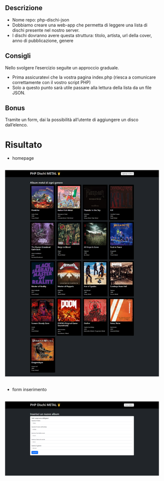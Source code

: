 ## Descrizione
- Nome repo: php-dischi-json
- Dobbiamo creare una web-app che permetta di leggere una lista di dischi presente nel nostro server.
- I dischi dovranno avere questa struttura: titolo, artista, url della cover, anno di pubblicazione, genere

## Consigli
Nello svolgere l’esercizio seguite un approccio graduale.
- Prima assicuratevi che la vostra pagina index.php (riesca a comunicare correttamente con il vostro script PHP)
- Solo a questo punto sarà utile passare alla lettura della lista da un file JSON.

## Bonus
Tramite un form, dai la possibilità all’utente di aggiungere un disco dall’elenco.

# Risultato
- homepage
<br>
<img src="./result/result-1.png">

<br>
<br>

- form inserimento
<br>
<img src="./result/result-2.png">